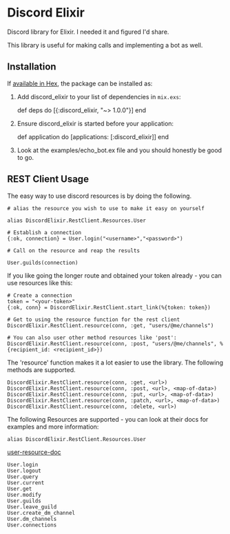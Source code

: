 # Discord Elixir

Discord library for Elixir. I needed it and figured I'd share.

This library is useful for making calls and implementing a bot as well.

## Installation

If [available in Hex](https://hex.pm/docs/publish), the package can be installed as:

  1. Add discord_elixir to your list of dependencies in `mix.exs`:

        def deps do
          [{:discord_elixir, "~> 1.0.0"}]
        end

  2. Ensure discord_elixir is started before your application:

        def application do
          [applications: [:discord_elixir]]
        end

  3. Look at the examples/echo_bot.ex file and you should honestly be
     good to go.

## REST Client Usage

The easy way to use discord resources is by doing the following.

	# alias the resource you wish to use to make it easy on yourself
	
	alias DiscordElixir.RestClient.Resources.User
	
	# Establish a connection
	{:ok, connection} = User.login("<username>","<password>")
	
	# Call on the resource and reap the results
	
	User.guilds(connection)
	
If you like going the longer route and obtained your token already - you can use resources like this:
	
	# Create a connection
	token = "<your-token>"
	{:ok, conn} = DiscordElixir.RestClient.start_link(%{token: token})
	
	# Get to using the resource function for the rest client
	DiscordElixir.RestClient.resource(conn, :get, "users/@me/channels")

	# You can also user other method resources like 'post':
	DiscordElixir.RestClient.resource(conn, :post, "users/@me/channels", %{recipient_id: <recipient_id>})
	
The 'resource' function makes it a lot easier to use the library. The following methods are supported.

	DiscordElixir.RestClient.resource(conn, :get, <url>)
	DiscordElixir.RestClient.resource(conn, :post, <url>, <map-of-data>)
	DiscordElixir.RestClient.resource(conn, :put, <url>, <map-of-data>)
	DiscordElixir.RestClient.resource(conn, :patch, <url>, <map-of-data>)
	DiscordElixir.RestClient.resource(conn, :delete, <url>)


The following Resources are supported - you can look at their docs for examples and more information:

	alias DiscordElixir.RestClient.Resources.User
  [user-resource-doc](DiscordElixir.RestClient.Resources.User.html)

	User.login
	User.logout
	User.query
	User.current
	User.get
	User.modify
	User.guilds
	User.leave_guild
	User.create_dm_channel
	User.dm_channels
	User.connections




